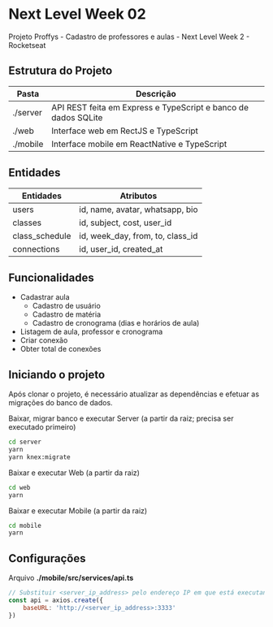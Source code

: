 # Next Level Week 02

Projeto Proffys - Cadastro de professores e aulas - Next Level Week 2 - Rocketseat

## Estrutura do Projeto

| Pasta | Descrição |
| ----------- | ----------- |
| ./server | API REST feita em Express e TypeScript e banco de dados SQLite |
| ./web | Interface web em RectJS e TypeScript |
| ./mobile | Interface mobile em ReactNative e TypeScript |


## Entidades

| Entidades | Atributos |
| ----------- | ----------- |
| users | id, name, avatar, whatsapp, bio |
| classes | id, subject, cost, user_id |
| class_schedule | id, week_day, from, to, class_id |
| connections | id, user_id, created_at |

## Funcionalidades

* Cadastrar aula
  * Cadastro de usuário
  * Cadastro de matéria
  * Cadastro de cronograma (dias e horários de aula)
* Listagem de aula, professor e cronograma
* Criar conexão
* Obter total de conexões

## Iniciando o projeto

Após clonar o projeto, é necessário atualizar as dependências e efetuar as migrações do banco de dados.

Baixar, migrar banco e executar Server (a partir da raiz; precisa ser executado primeiro)

```bash
cd server
yarn
yarn knex:migrate
```

Baixar e executar Web (a partir da raiz)
```bash
cd web
yarn
```

Baixar e executar Mobile (a partir da raiz)
```bash
cd mobile
yarn
```

## Configurações

Arquivo **./mobile/src/services/api.ts**

```javascript
// Substituir <server_ip_address> pelo endereço IP em que está executando o server
const api = axios.create({
	baseURL: 'http://<server_ip_address>:3333'
})
```